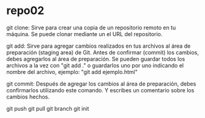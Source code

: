 # repo02
git clone:
Sirve para crear una copia de un repositorio remoto en tu máquina. Se puede clonar mediante un el URL del repositorio.

git add:
Sirve para agregar cambios realizados en tus archivos al área de preparación (staging area) de Git. Antes de confirmar (commit) los cambios, debes agregarlos al área de preparación. Se pueden guardar todos los archivos a la vez con "git add ." o guardarlos uno por uno indicando el nombre del archivo, ejemplo: "git add ejemplo.html"

git commit:
Después de agregar los cambios al área de preparación, debes confirmarlos utilizando este comando. Y escribes un comentario sobre los cambios hechos.

git push
git pull
git branch
git init